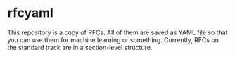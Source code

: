 # rfcyaml

This repository is a copy of RFCs.
All of them are saved as YAML file so that you can use them for machine learning or something.
Currently, RFCs on the standard track are in a section-level structure.
